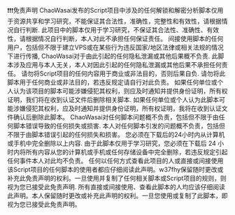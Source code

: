 ❗❗❗免责声明
ChaoWasai发布的Script项目中涉及的任何解锁和解密分析脚本仅用于资源共享和学习研究，不能保证其合法性，准确性，完整性和有效性，请根据情况自行判断.
此项目中的脚本仅用于学习研究，不保证其合法性、准确性、有效性，请根据情况自行判断，本人对此不承担任何保证责任。
间接使用脚本的任何用户，包括但不限于建立VPS或在某些行为违反国家/地区法律或相关法规的情况下进行传播, ChaoWasai对于由此引起的任何隐私泄漏或其他后果概不负责.
此脚本涉及应用与本人无关，本人对因此引起的任何隐私泄漏或其他后果不承担任何责任。
请勿将Script项目的任何内容用于商业或非法目的，否则后果自负.
请勿将此脚本用于任何商业或非法目的，若违反规定请自行对此负责。
如果任何单位或个人认为该项目的脚本可能涉嫌侵犯其权利，则应及时通知并提供身份证明，所有权证明，我们将在收到认证文件后删除相关脚本.
如果任何单位或个人认为此脚本可能涉嫌侵犯其权利，应及时通知并提供身份证明，所有权证明，我将在收到认证文件确认后删除此脚本。
ChaoWasai对任何脚本问题概不负责，包括但不限于由任何脚本错误导致的任何损失或损害.
本人对任何脚本引发的问题概不负责，包括但不限于由脚本错误引起的任何损失和损害。
您必须在下载后的24小时内从计算机或手机中完全删除以上内容.
由于此脚本仅用于学习研究，您必须在下载后 24 小时内将所有内容从您的计算机或手机或任何存储设备中完全删除，若违反规定引起任何事件本人对此均不负责。
任何以任何方式查看此项目的人或直接或间接使用该Script项目的任何脚本的使用者都应仔细阅读此声明。w37fhy保留随时更改或补充此免责声明的权利。一旦使用并复制了任何相关脚本或Script项目的规则，则视为您已接受此免责声明.
所有直接或间接使用、查看此脚本的人均应该仔细阅读此声明。本人保留随时更改或补充此声明的权利。一旦您使用或复制了此脚本，即视为您已接受此免责声明。
